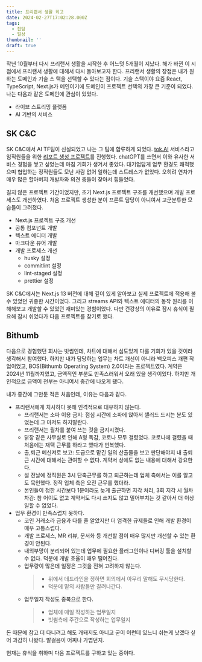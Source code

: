 ```yaml
---
title: 프리랜서 생활 회고
date: 2024-02-27T17:02:28.000Z
tags:
  - 잡담
  - 일상
thumbnail: ''
draft: true
---
```


작년 10월부터 다시 프리랜서 생활을 시작한 후 어느덧 5개월이 지났다. 해가 바뀐 이 시점에서 프리랜서 생활에 대해서 다시 돌아보고자 한다. 프리랜서 생활의 장점은 내가 원하는 도메인과 기술 스
택을 선택할 수 있다는 점이다. 기술 스택이야 요즘 React, TypeScript, Next.js가 메인이기에 도메인이 프로젝트 선택의 가장 큰 기준이 되었다. 나는 다음과 같은 도메인에 관심이 있었다.

- 라이브 스트리밍 플랫폼
- AI 기반의 서비스

## SK C&C

SK C&C에서 AI TF팀이 신설되었고 나는 그 팀에 합류하게 되었다. [tok.AI](https://tokai.skcc.com/) 서비스라고 임직원들을 위한 [리포트 생성 프로젝트](https://www.aitimes.com/news/articleView.html?idxno=154322)를 진행했다. chatGPT를 쓰면서 이와 유사한 서비스 경험을 쌓고 싶었는데 마침 기회가 생겨서 좋았다. 대기업답게 업무 환경도 쾌적했으며 협업하는 정직원들도 모난 사람 없어 일하는데 스트레스가 없었다. 오히려 연차가 매우 많은 할아버지 개발자와 의견 충돌이 잦아서 힘들었다.

길지 않은 프로젝트 기간이었지만, 초기 Next.js 프로젝트 구조를 개선했으며 개발 프로세스도 개선하였다. 처음 프로젝트 생성한 분이 프론트 담당이 아니여서 고군분투한 모습들이 그려졌다.

- Next.js 프로젝트 구조 개선
- 공통 컴포넌트 개발
- 텍스트 에디터 개발
- 마크다운 뷰어 개발
- 개발 프로세스 개선
  - husky 설정
  - commitlint 설정
  - lint-staged 설정
  - prettier 설정

SK C&C에서는 Next.js 13 버전에 대해 깊이 있게 알아보고 실제 프로젝트에 적용해 볼 수 있었던 귀중한 시간이었다. 그리고 streams API와 텍스트 에디터의 동작 원리를 이해해보고 개발할 수 있었던 재미있는 경험이었다. 다만 건강상의 이유로 잠시 휴식이 필요해 잠시 쉬었다가 다음 프로젝트를 찾기로 했다.

## Bithumb

다음으로 경험했던 회사는 빗썸인데, 차트에 대해서 심도있게 다룰 기회가 있을 것이라 생각해서 참여했다. 하지만 내가 담당하는 업무는 차트 개선이 아니라 백오피스 개편 작업이었고, BOS(Bithumb Operating System) 2.0이라는 프로젝트였다. 계약은 2024년 11월까지였고, 금액적인 부분도 만족스러워서 오래 있을 생각이었다. 하지만 개인적으로 금액이 전부는 아니여서 중간에 나오게 됐다.

내가 중간에 그만둔 적은 처음인데, 이유는 다음과 같다.

- 프리랜서에게 치사하다 못해 인격적으로 대우하지 않는다.
  - 프리랜서는 소파 이용 금지: 점심 시간에 소파에 앉아서 샐러드 드시는 분도 있었는데 그 마저도 하지말란다.
  - 프리랜서는 월차를 붙여 쓰는 것을 금지시켰다.
  - 닭장 같은 사무실로 인해 A형 독감, 코로나 모두 걸렸었다. 코로나에 걸렸을 때 처음에는 재택 근무를 하라고 했다가 번복했다.
  - 출,퇴근 메신져로 보고: 도급으로 맡긴 일의 산출물을 보고 판단해야지 내 출퇴근 시간에 대해서는 관여할 수 없다. 계약서 상에도 없는 내용에 대해서 강요한다.
  - 설 전날에 정직원은 3시 단축근무를 하고 퇴근하는데 업체 측에서는 이를 알고도 묵인했다. 정작 업체 측은 오전 근무를 했더라.
  - 본인들이 정한 시간보다 1분이라도 늦게 출근하면 지각 처리, 3회 지각 시 월차 차감: 참 어이도 없고 계약서도 다시 쓰지도 않고 밀어부치는 것 같아서 더 이상 일할 수 없었다.
- 업무 환경이 만족스럽지 못하다.
  - 코인 거래소라 금융과 다를 줄 알았지만 더 엄격한 규제들로 인해 개발 환경이 매우 고통스럽다.
  - 개발 프로세스, MR 리뷰, 문서화 등 개선할 점이 매우 많지만 개선할 수 있는 환경이 안된다.
  - 내외부망이 분리되어 있는데 업무에 필요한 플러그인이나 디버깅 툴을 설치할 수 없다. 덕분에 개발 효율이 매우 떨어진다.
  - 업무량이 많은데 일정은 그것을 전혀 고려하지 않는다.
    > - 위에서 데드라인을 정하면 회의에서 아무리 말해도 무시당한다.
    > - 덕분에 밑의 사람들만 갈려나간다.
  - 업무일지 작성도 중복으로 한다.
    > - 업체에 매일 작성하는 업무일지
    > - 빗썸측에 주간으로 작성하는 업무일지

돈 때문에 참고 더 다니려고 해도 개돼지도 아니고 굳이 이런데 있느니 쉬는게 낫겠다 싶어 과감히 나왔다. 발걸음이 어찌나 가볍던지.

현재는 휴식을 취하며 다음 프로젝트를 구하고 있는 중이다.
